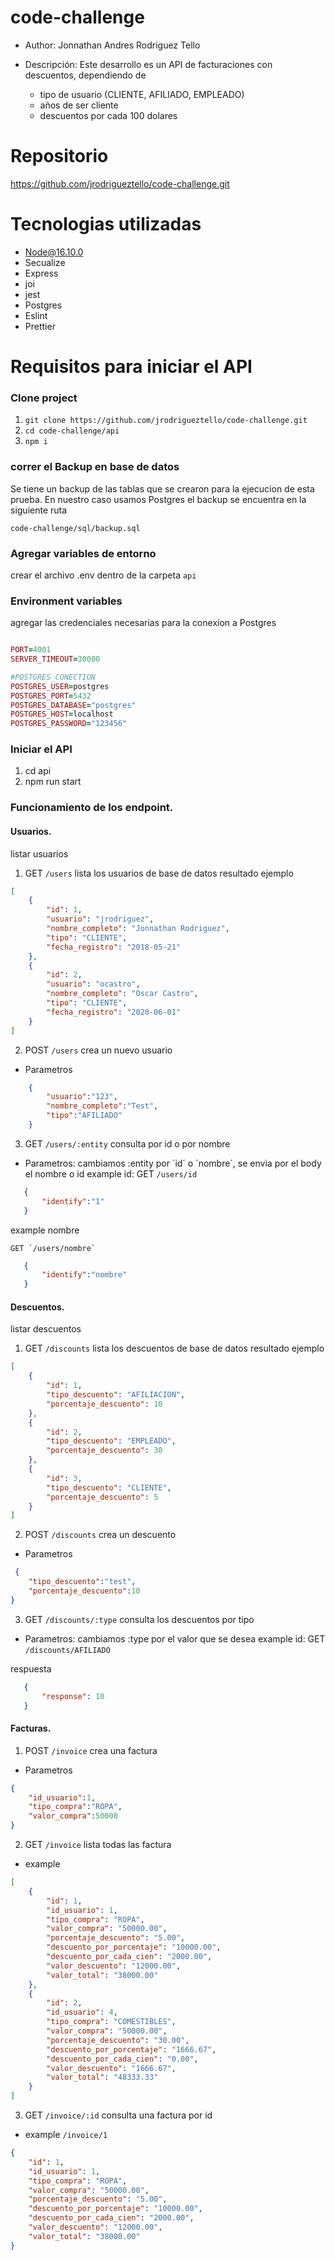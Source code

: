 # code-challenge
- Author: Jonnathan Andres Rodriguez Tello

- Descripción: Este desarrollo es un API de facturaciones con descuentos, dependiendo de 
    - tipo de usuario (CLIENTE, AFILIADO, EMPLEADO)
    - años de ser cliente
    - descuentos por cada 100 dolares

# Repositorio

https://github.com/jrodrigueztello/code-challenge.git

# Tecnologias utilizadas 

- Node@16.10.0
- Secualize
- Express
- joi
- jest
- Postgres
- Eslint
- Prettier

# Requisitos para iniciar el API


### Clone project

1. `git clone https://github.com/jrodrigueztello/code-challenge.git`
2. `cd code-challenge/api`
3. `npm i`


### correr el Backup en base de datos
Se tiene un backup de las tablas que se crearon para la ejecucion de esta prueba. En nuestro caso usamos 
Postgres
el backup se encuentra en la siguiente ruta 

`code-challenge/sql/backup.sql`


### Agregar variables de entorno
crear el archivo .env dentro de la carpeta `api`


### Environment variables
agregar las credenciales necesarias para la conexion a Postgres
```ruby

PORT=4001
SERVER_TIMEOUT=30000

#POSTGRES_CONECTION
POSTGRES_USER=postgres
POSTGRES_PORT=5432
POSTGRES_DATABASE="postgres"
POSTGRES_HOST=localhost
POSTGRES_PASSWORD="123456"

```

### Iniciar el API

1. cd api
2. npm run start

### Funcionamiento de los endpoint.

#### Usuarios.
listar usuarios
1. GET `/users` lista los usuarios de base de datos 
resultado ejemplo
```json
[
    {
        "id": 1,
        "usuario": "jrodriguez",
        "nombre_completo": "Jonnathan Rodriguez",
        "tipo": "CLIENTE",
        "fecha_registro": "2018-05-21"
    },
    {
        "id": 2,
        "usuario": "ocastro",
        "nombre_completo": "Oscar Castro",
        "tipo": "CLIENTE",
        "fecha_registro": "2020-06-01"
    }
]

```

2. POST `/users` crea un nuevo usuario
- Parametros
```json
    {
        "usuario":"123",
        "nombre_completo":"Test",
        "tipo":"AFILIADO"
    }
```
3. GET `/users/:entity` consulta por id o por nombre
- Parametros: cambiamos :entity por ´id´ o ´nombre´, se envia por el body el nombre o id 
example id:
    GET `/users/id`
 ```json
    {
        "identify":"1"
    }
```
example nombre 
   
    GET `/users/nombre`
 ```json
    {
        "identify":"nombre"
    }
```
#### Descuentos.
listar descuentos
1. GET `/discounts` lista los descuentos de base de datos 
resultado ejemplo
```json
[
    {
        "id": 1,
        "tipo_descuento": "AFILIACION",
        "porcentaje_descuento": 10
    },
    {
        "id": 2,
        "tipo_descuento": "EMPLEADO",
        "porcentaje_descuento": 30
    },
    {
        "id": 3,
        "tipo_descuento": "CLIENTE",
        "porcentaje_descuento": 5
    }
]
```

2. POST `/discounts` crea un descuento 
- Parametros
```json
 {
    "tipo_descuento":"test",
    "porcentaje_descuento":10
}
```
3. GET `/discounts/:type` consulta los descuentos por tipo
- Parametros: cambiamos :type por el valor que se desea 
example id:
    GET `/discounts/AFILIADO`

respuesta

 ```json
    {
        "response": 10
    }
```
#### Facturas.

1. POST `/invoice` crea una factura 
- Parametros
```json
{
    "id_usuario":1,
    "tipo_compra":"ROPA",
    "valor_compra":50000
}
```

2. GET `/invoice` lista todas las factura 
- example
```json
[
    {
        "id": 1,
        "id_usuario": 1,
        "tipo_compra": "ROPA",
        "valor_compra": "50000.00",
        "porcentaje_descuento": "5.00",
        "descuento_por_porcentaje": "10000.00",
        "descuento_por_cada_cien": "2000.00",
        "valor_descuento": "12000.00",
        "valor_total": "38000.00"
    },
    {
        "id": 2,
        "id_usuario": 4,
        "tipo_compra": "COMESTIBLES",
        "valor_compra": "50000.00",
        "porcentaje_descuento": "30.00",
        "descuento_por_porcentaje": "1666.67",
        "descuento_por_cada_cien": "0.00",
        "valor_descuento": "1666.67",
        "valor_total": "48333.33"
    }
]
```
3. GET `/invoice/:id` consulta una factura por id 
- example `/invoice/1`
```json
{
    "id": 1,
    "id_usuario": 1,
    "tipo_compra": "ROPA",
    "valor_compra": "50000.00",
    "porcentaje_descuento": "5.00",
    "descuento_por_porcentaje": "10000.00",
    "descuento_por_cada_cien": "2000.00",
    "valor_descuento": "12000.00",
    "valor_total": "38000.00"
}
```



